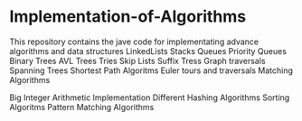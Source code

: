 # Implementation-of-Algorithms
This repository contains the jave code for implementating advance algorithms and data structures
LinkedLists
Stacks
Queues
Priority Queues
Binary Trees
AVL Trees
Tries
Skip Lists
Suffix Tress
Graph traversals
Spanning Trees
Shortest Path Algoritms
Euler tours and traversals
Matching Algorithms

Big Integer Arithmetic Implementation
Different Hashing Algorithms
Sorting Algoritms
Pattern Matching Algorithms




